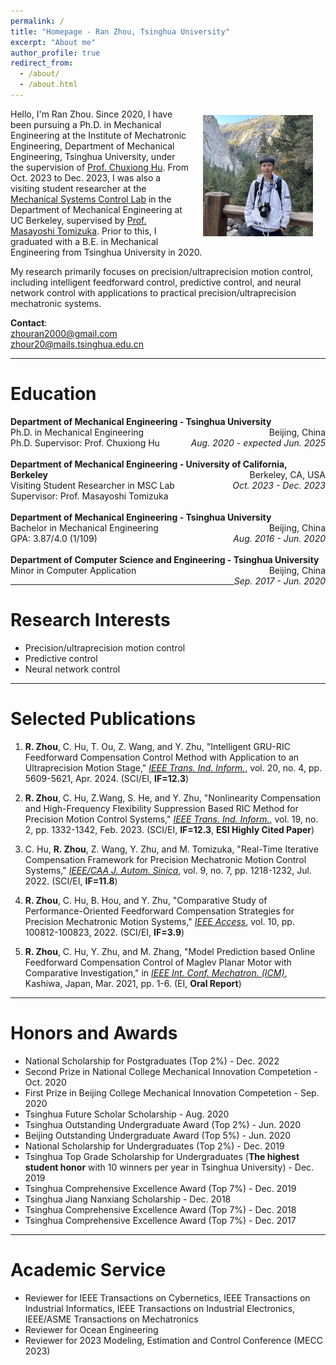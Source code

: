 ```yaml
---
permalink: /
title: "Homepage - Ran Zhou, Tsinghua University"
excerpt: "About me"
author_profile: true
redirect_from: 
  - /about/
  - /about.html
---
```


<p style="width:100%;">
  <img src="/images/Ran-Life.jpg" align="right" width="35%" alt="Life Photo of Ran" hspace="20" vspace="10">
</p>

Hello, I'm Ran Zhou. Since 2020, I have been pursuing a Ph.D. in Mechanical Engineering at the Institute of Mechatronic Engineering, Department of Mechanical Engineering, Tsinghua University, under the supervision of [Prof. Chuxiong Hu](https://www.me.tsinghua.edu.cn/en/info/1049/1315.htm). From Oct. 2023 to Dec. 2023, I was also a visiting student researcher at the [Mechanical Systems Control Lab](https://msc.berkeley.edu/) in the Department of Mechanical Engineering at UC Berkeley, supervised by [Prof. Masayoshi Tomizuka](https://me.berkeley.edu/people/masayoshi-tomizuka/). Prior to this, I graduated with a B.E. in Mechanical Engineering from Tsinghua University in 2020.

My research primarily focuses on precision/ultraprecision motion control, including intelligent feedforward control, predictive control, and neural network control with applications to practical precision/ultraprecision mechatronic systems.

**Contact**:  
[zhouran2000@gmail.com](mailto:zhouran2000@gmail.com)  
[zhour20@mails.tsinghua.edu.cn](mailto:zhour20@mails.tsinghua.edu.cn)

------

Education
======
<div class="education-entry">
  <strong>Department of Mechanical Engineering - Tsinghua University</strong>
  <span style="float: right;">Beijing, China</span><br>
  Ph.D. in Mechanical Engineering
  <span style="float: right; clear: right;"><em>Aug. 2020 - expected Jun. 2025</em></span><br>
  Ph.D. Supervisor: Prof. Chuxiong Hu
</div><br>

<div class="education-entry">
  <strong>Department of Mechanical Engineering - University of California, Berkeley</strong>
  <span style="float: right;">Berkeley, CA, USA</span><br>
  Visiting Student Researcher in MSC Lab
  <span style="float: right; clear: right;"><em>Oct. 2023 - Dec. 2023</em></span><br>
  Supervisor: Prof. Masayoshi Tomizuka
</div><br>

<div class="education-entry">
  <strong>Department of Mechanical Engineering - Tsinghua University</strong>
  <span style="float: right;">Beijing, China</span><br>
  Bachelor in Mechanical Engineering
  <span style="float: right; clear: right;"><em>Aug. 2016 - Jun. 2020</em></span><br>
  GPA: 3.87/4.0 (1/109)
</div><br>

<div class="education-entry">
  <strong>Department of Computer Science and Engineering - Tsinghua University</strong>
  <span style="float: right;">Beijing, China</span><br>
  Minor in Computer Application
  <span style="float: right; clear: right;"><em>Sep. 2017 - Jun. 2020</em></span><br>
</div>

------

Research Interests
======
- Precision/ultraprecision motion control
- Predictive control
- Neural network control

------

Selected Publications
=====
1. **R. Zhou**, C. Hu, T. Ou, Z. Wang, and Y. Zhu, "Intelligent GRU-RIC Feedforward Compensation Control Method with Application to an Ultraprecision Motion Stage," [*IEEE Trans. Ind. Inform.*](https://ieeexplore.ieee.org/document/10350005), vol. 20, no. 4, pp. 5609-5621, Apr. 2024. (SCI/EI, **IF=12.3**)

1. **R. Zhou**, C. Hu, Z.Wang, S. He, and Y. Zhu, "Nonlinearity Compensation and High-Frequency Flexibility Suppression Based RIC Method for Precision Motion Control Systems," [*IEEE Trans. Ind. Inform.*](https://ieeexplore.ieee.org/document/9735319), vol. 19, no. 2, pp. 1332-1342, Feb. 2023. (SCI/EI, **IF=12.3**, **ESI Highly Cited Paper**)

1. C. Hu, **R. Zhou**, Z. Wang, Y. Zhu, and M. Tomizuka, "Real-Time Iterative Compensation Framework for Precision Mechatronic Motion Control Systems," [*IEEE/CAA J. Autom. Sinica*](https://ieeexplore.ieee.org/abstract/document/9812529), vol. 9, no. 7, pp. 1218-1232, Jul. 2022. (SCI/EI, **IF=11.8**)

1. **R. Zhou**, C. Hu, B. Hou, and Y. Zhu, "Comparative Study of Performance-Oriented Feedforward Compensation Strategies for Precision Mechatronic Motion Systems," [*IEEE Access*](https://ieeexplore.ieee.org/abstract/document/9893809), vol. 10, pp. 100812-100823, 2022. (SCI/EI, **IF=3.9**)

1. **R. Zhou**, C. Hu, Y. Zhu, and M. Zhang, "Model Prediction based Online Feedforward Compensation Control of Maglev Planar Motor with Comparative Investigation," in [*IEEE Int. Conf. Mechatron. (ICM)*](https://ieeexplore.ieee.org/abstract/document/9385613), Kashiwa, Japan, Mar. 2021, pp. 1-6. (EI, **Oral Report**)

------

Honors and Awards
=====
- National Scholarship for Postgraduates (Top 2%) - Dec. 2022
- Second Prize in National College Mechanical Innovation Competetion - Oct. 2020
- First Prize in Beijing College Mechanical Innovation Competetion - Sep. 2020
- Tsinghua Future Scholar Scholarship - Aug. 2020
- Tsinghua Outstanding Undergraduate Award (Top 2%) - Jun. 2020
- Beijing Outstanding Undergraduate Award (Top 5%) - Jun. 2020
- National Scholarship for Undergraduates (Top 2%) - Dec. 2019
- Tsinghua Top Grade Scholarship for Undergraduates (**The highest student honor** with 10 winners per year in Tsinghua University) - Dec. 2019
- Tsinghua Comprehensive Excellence Award (Top 7%) - Dec. 2019
- Tsinghua Jiang Nanxiang Scholarship - Dec. 2018
- Tsinghua Comprehensive Excellence Award (Top 7%) - Dec. 2018
- Tsinghua Comprehensive Excellence Award (Top 7%) - Dec. 2017

------

Academic Service
=====
- Reviewer for IEEE Transactions on Cybernetics, IEEE Transactions on Industrial Informatics, IEEE Transactions on Industrial Electronics, IEEE/ASME Transactions on Mechatronics
- Reviewer for Ocean Engineering
- Reviewer for 2023 Modeling, Estimation and Control Conference (MECC 2023)
